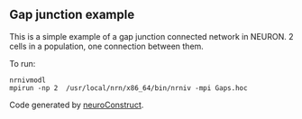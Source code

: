 Gap junction example
--------------------

This is a simple example of a gap junction connected network in NEURON. 2 cells in a population, one connection between them.

To run:
  
    nrnivmodl
    mpirun -np 2  /usr/local/nrn/x86_64/bin/nrniv -mpi Gaps.hoc

Code generated by [neuroConstruct](http://www.neuroConstruct.org).

